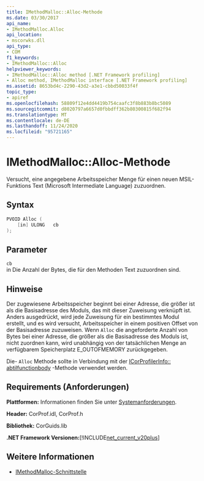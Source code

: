 ```yaml
---
title: IMethodMalloc::Alloc-Methode
ms.date: 03/30/2017
api_name:
- IMethodMalloc.Alloc
api_location:
- mscorwks.dll
api_type:
- COM
f1_keywords:
- IMethodMalloc::Alloc
helpviewer_keywords:
- IMethodMalloc::Alloc method [.NET Framework profiling]
- Alloc method, IMethodMalloc interface [.NET Framework profiling]
ms.assetid: 8653bd4c-2290-43d2-a3e1-cbbd50033f4f
topic_type:
- apiref
ms.openlocfilehash: 58809f12e4dd4419b754caafc3f8b883b8bc5089
ms.sourcegitcommit: d8020797a6657d0fbbdff362b80300815f682f94
ms.translationtype: MT
ms.contentlocale: de-DE
ms.lasthandoff: 11/24/2020
ms.locfileid: "95721165"
---
```

# <a name="imethodmallocalloc-method"></a>IMethodMalloc::Alloc-Methode

Versucht, eine angegebene Arbeitsspeicher Menge für einen neuen MSIL-Funktions Text (Microsoft Intermediate Language) zuzuordnen.

## <a name="syntax"></a>Syntax

```cpp
PVOID Alloc (
    [in] ULONG   cb
);
```

## <a name="parameters"></a>Parameter

`cb`\
in Die Anzahl der Bytes, die für den Methoden Text zuzuordnen sind.

## <a name="remarks"></a>Hinweise

 Der zugewiesene Arbeitsspeicher beginnt bei einer Adresse, die größer ist als die Basisadresse des Moduls, das mit dieser Zuweisung verknüpft ist. Anders ausgedrückt, wird jede Zuweisung für ein bestimmtes Modul erstellt, und es wird versucht, Arbeitsspeicher in einem positiven Offset von der Basisadresse zuzuweisen. Wenn `Alloc` die angeforderte Anzahl von Bytes bei einer Adresse, die größer als die Basisadresse des Moduls ist, nicht zuordnen kann, wird unabhängig von der tatsächlichen Menge an verfügbarem Speicherplatz E_OUTOFMEMORY zurückgegeben.

 Die- `Alloc` Methode sollte in Verbindung mit der [ICorProfilerInfo:: abtilfunctionbody](icorprofilerinfo-setilfunctionbody-method.md) -Methode verwendet werden.

## <a name="requirements"></a>Requirements (Anforderungen)

 **Plattformen:** Informationen finden Sie unter [Systemanforderungen](../../get-started/system-requirements.md).

 **Header:** CorProf.idl, CorProf.h

 **Bibliothek:** CorGuids.lib

 **.NET Framework Versionen:**[!INCLUDE[net_current_v20plus](../../../../includes/net-current-v20plus-md.md)]

## <a name="see-also"></a>Weitere Informationen

- [IMethodMalloc-Schnittstelle](imethodmalloc-interface.md)
